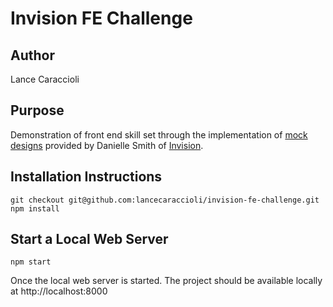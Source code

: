 # Invision FE Challenge
## Author
Lance Caraccioli 

## Purpose
Demonstration of front end skill set through the implementation of [mock designs](http://invis.io/5RU0VXJY) provided by Danielle Smith of [Invision](http://www.invisionapp.com). 

## Installation Instructions
```
git checkout git@github.com:lancecaraccioli/invision-fe-challenge.git
npm install
```

## Start a Local Web Server
```
npm start
```
Once the local web server is started. The project should be available locally at http://localhost:8000
